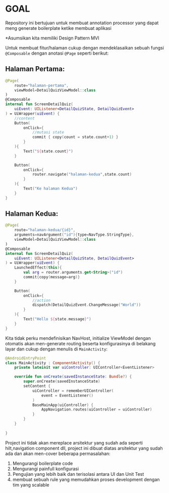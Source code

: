 # GOAL 
Repository ini bertujuan untuk membuat annotation processor yang dapat meng generate boilerplate ketike membuat aplikasi

*Asumsikan kita memiliki Design Pattern MVI

Untuk membuat fitur/halaman cukup dengan mendeklasaikan sebuah fungsi `@Composable` dengan anotasi `@Page` seperti berikut:

## Halaman Pertama:

```kotlin
@Page(
    route="halaman-pertama",
    viewModel=DetailQuizViewModel::class
)
@Composable
internal fun ScreenDetailQuiz(
    uiEvent: UIListener<DetailQuizState, DetailQuizEvent>
) = UiWrapper(uiEvent) {
    //content
    Button(
        onClick={
            //mutasi state
            commit { copy(count = state.count+1) } 
        }
    ){
        Text("${state.count}")
    }

    Button(
        onClick={
            router.navigate("halaman-kedua",state.count)
        }
    ){
        Text("Ke halaman Kedua")
    }
}
```
## Halaman Kedua:

```kotlin
@Page(
    route="halaman-kedua/{id}",
    arguments=navArgument("id"){type=NavType.StringType},
    viewModel=DetailQuizViewModel::class
)
@Composable
internal fun ScreenDetailQuiz(
    uiEvent: UIListener<DetailQuizState, DetailQuizEvent>
) = UiWrapper(uiEvent) {
    LaunchedEffect(this){
        val arg = router.arguments.get<String>("id")
        commit{copy(message=arg)}
    }

    Button(
        onClick={
            //action
            dispatch(DetailQuizEvent.ChangeMessage("World"))
        }
    ){
        Text("Hello ${state.message}")
    }
}
```

Kita tidak perku mendefinisikan NavHost, initialize ViewModel dengan otomatis akan men-generate routing beserta konfigurasinya di belakang layar
dan cukup dengan menulis di `MainActivity`:
```kotlin
@AndroidEntryPoint
class MainActivity : ComponentActivity() {
    private lateinit var uiController: UIController<EventListener>

    override fun onCreate(savedInstanceState: Bundle?) {
        super.onCreate(savedInstanceState)
        setContent {
            uiController = rememberUIController(
                event = EventListener()
            )
            BaseMainApp(uiController) {
                AppNavigation.routes(uiController = uiController)
            }
        }
    }
    
}
```

Project ini tidak akan mereplace arsitektur yang sudah ada seperti hilt,navigation component dll,
project ini dibuat diatas arsitektur yang sudah ada dan akan men-cover beberapa permasalahan:
1. Mengurangi boilerplate code
2. Mengurangi painfull konfigurasi
3. Pengujian yang lebih baik dan terisolasi antara UI dan Unit Test
4. membuat sebuah rule yang memudahkan proses development dengan tim yang scalable